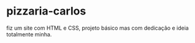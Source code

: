 # pizzaria-carlos
fiz um site com HTML e CSS, projeto básico mas com dedicação e ideia totalmente minha.
